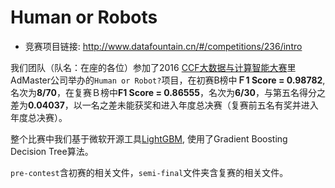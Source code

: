 # Human or Robots
- 竞赛项目链接: http://www.datafountain.cn/#/competitions/236/intro

我们团队（队名：在座的各位）参加了2016 [CCF大数据与计算智能大赛](http://www.datafountain.cn)里AdMaster公司举办的`Human or Robot?`项目，在初赛B榜中**Ｆ1 Score = 0.98782**, 名次为**8/70**，在复赛Ｂ榜中**F1 Score = 0.86555**，名次为**6/30**，与第五名得分之差为**0.04037**，以一名之差未能获奖和进入年度总决赛（复赛前五名有奖并进入年度总决赛）。

整个比赛中我们基于微软开源工具[LightGBM](https://github.com/Microsoft/LightGBM), 使用了Gradient Boosting Decision Tree算法。

`pre-contest`含初赛的相关文件，`semi-final`文件夹含复赛的相关文件。
